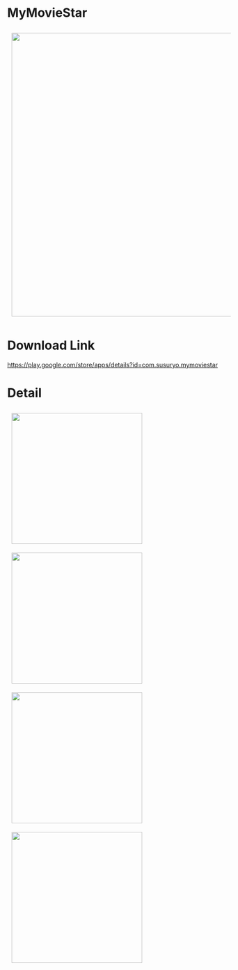 # MyMovieStar
<img src="https://github.com/Hyesu68/MyMovieStar/assets/40760917/a50a79c5-33d7-464f-8e0d-e7ef15063730"
width="650" hspace="10" vspace="10">

# Download Link
https://play.google.com/store/apps/details?id=com.susuryo.mymoviestar

# Detail
<img src="https://github.com/Hyesu68/MyMovieStar/assets/40760917/8749598f-a834-4486-8fdc-7408262697ad" align="left"
width="300" hspace="10" vspace="10">
<img src="https://github.com/Hyesu68/MyMovieStar/assets/40760917/f1f666df-3114-433b-85bf-8f99f3e3a147" align="left"
width="300" hspace="10" vspace="10">
<img src="https://github.com/Hyesu68/MyMovieStar/assets/40760917/79d67a0b-d235-4fd5-b3aa-e85ab33ec2dd" align="left"
width="300" hspace="10" vspace="10">
<img src="https://github.com/Hyesu68/MyMovieStar/assets/40760917/d803dfcb-209b-49a0-ad20-391a60900fa0" align="left"
width="300" hspace="10" vspace="10">
